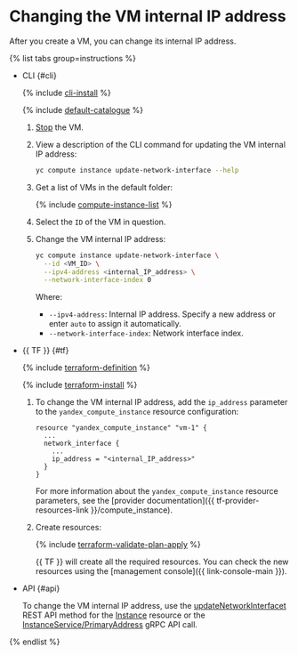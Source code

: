 # Changing the VM internal IP address

After you create a VM, you can change its internal IP address.

{% list tabs group=instructions %}

- CLI {#cli}

   {% include [cli-install](../../../_includes/cli-install.md) %}

   {% include [default-catalogue](../../../_includes/default-catalogue.md) %}

   1. [Stop](vm-stop-and-start.md#stop) the VM.

   1. View a description of the CLI command for updating the VM internal IP address:

      ```bash
      yc compute instance update-network-interface --help
      ```

   1. Get a list of VMs in the default folder:

      {% include [compute-instance-list](../../_includes_service/compute-instance-list.md) %}

   1. Select the `ID` of the VM in question.

   1. Change the VM internal IP address:

      ```bash
      yc compute instance update-network-interface \
        --id <VM_ID> \
        --ipv4-address <internal_IP_address> \
        --network-interface-index 0
      ```

      Where:

      * `--ipv4-address`: Internal IP address. Specify a new address or enter `auto` to assign it automatically.
      * `--network-interface-index`: Network interface index.

- {{ TF }} {#tf}

   {% include [terraform-definition](../../../_tutorials/terraform-definition.md) %}

   {% include [terraform-install](../../../_includes/terraform-install.md) %}

   1. To change the VM internal IP address, add the `ip_address` parameter to the `yandex_compute_instance` resource configuration:

      ```hcl
      resource "yandex_compute_instance" "vm-1" {
        ...
        network_interface {
          ...
          ip_address = "<internal_IP_address>"
        }
      }
      ```

      For more information about the `yandex_compute_instance` resource parameters, see the [provider documentation]({{ tf-provider-resources-link }}/compute_instance).

   1. Create resources:

      {% include [terraform-validate-plan-apply](../../../_tutorials/terraform-validate-plan-apply.md) %}

      {{ TF }} will create all the required resources. You can check the new resources using the [management console]({{ link-console-main }}).

- API {#api}

   To change the VM internal IP address, use the [updateNetworkInterfacet](../../api-ref/Instance/updateNetworkInterface.md) REST API method for the [Instance](../../api-ref/Instance/index.md) resource or the [InstanceService/PrimaryAddress](../../api-ref/grpc/instance_service.md#PrimaryAddress) gRPC API call.

{% endlist %}